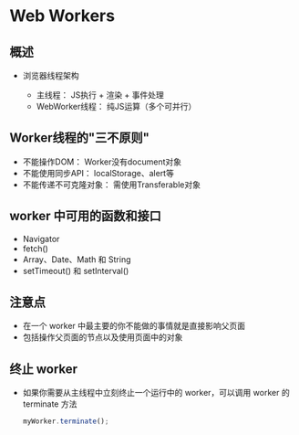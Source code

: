 # Web Workers

## 概述

+ 浏览器线程架构

  + 主线程： JS执行 + 渲染 + 事件处理
  + WebWorker线程： 纯JS运算（多个可并行）

## Worker线程的"三不原则"

+ 不能操作DOM： Worker没有document对象
+ 不能使用同步API： localStorage、alert等
+ 不能传递不可克隆对象： 需使用Transferable对象

## worker 中可用的函数和接口

+ Navigator
+ fetch()
+ Array、Date、Math 和 String
+ setTimeout() 和 setInterval()

## 注意点

+ 在一个 worker 中最主要的你不能做的事情就是直接影响父页面
+ 包括操作父页面的节点以及使用页面中的对象

## 终止 worker

+ 如果你需要从主线程中立刻终止一个运行中的 worker，可以调用 worker 的 terminate 方法

  ```js
  myWorker.terminate();
  ```
